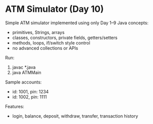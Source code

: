 # ATM Simulator (Day 10)

Simple ATM simulator implemented using only Day 1–9 Java concepts:
- primitives, Strings, arrays
- classes, constructors, private fields, getters/setters
- methods, loops, if/switch style control
- no advanced collections or APIs

Run:
1. javac *.java
2. java ATMMain

Sample accounts:
- id: 1001, pin: 1234
- id: 1002, pin: 1111

Features:
- login, balance, deposit, withdraw, transfer, transaction history
